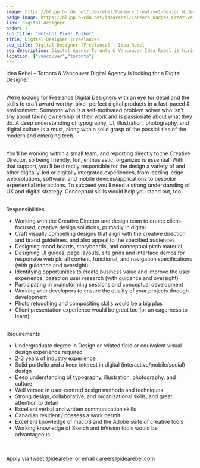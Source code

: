 ```yaml
---
image: https://blupp.b-cdn.net/idearebel/Careers_Creative1-Design_Widescreen_preview.jpg?quality=80&width=800
badge image: https://blupp.b-cdn.net/idearebel/Careers_Badges_Creative-Crew.png?quality=80&width=800
link: digital-designer
order: 7
sub_title: "Hotshot Pixel Pusher"
title: Digital Designer (Freelance)
seo_title: Digital Designer (Freelance) | Idea Rebel
seo_description: Digital Agency Toronto & Vancouver Idea Rebel is hiring a digital designer. Join one of Canada's premier Digital Agencies.
location: ["vancouver","toronto"]
---
```

Idea Rebel – Toronto & Vancouver Digital Agency is looking for a Digital Designer.

\
We’re looking for Freelance Digital Designers with an eye for detail and the skills to craft award worthy, pixel-perfect digital products in a fast-paced & environment. Someone who is a self-motivated problem solver who isn’t shy about taking ownership of their work and is passionate about what they do. A deep understanding of typography, UI, illustration, photography, and digital culture is a must, along with a solid grasp of the possibilities of the modern and emerging tech.

\
You’ll be working within a small team, and reporting directly to the Creative Director, so being friendly, fun, enthusiastic, organized is essential. With that support, you’ll be directly responsible for the design a variety of and other digitally-led or digitally integrated experiences, from leading-edge web solutions, software, and mobile devices/applications to bespoke experiential interactions. To succeed you’ll need a strong understanding of UX and digital strategy. Conceptual skills would help you stand out, too.

\
Responsibilities

- Working with the Creative Director and design team to create client-focused, creative design solutions, primarily in digital
- Craft visually compelling designs that align with the creative direction and brand guidelines, and also appeal to the specified audiences
- Designing mood boards, storyboards, and conceptual pitch material
- Designing UI guides, page layouts, site grids and interface demos for responsive web plu all content, functional, and navigation specifications (with guidance and oversight)
- Identifying opportunities to create business value and improve the user experience, based on user research (with guidance and oversight)
- Participating in brainstorming sessions and conceptual development
- Working with developers to ensure the quality of your projects through development
- Photo retouching and compositing skills would be a big plus
- Client presentation experience would be great too (or an eagerness to learn)

\
Requirements

- Undergraduate degree in Design or related field or equivalent visual design experience required
- 2-3 years of industry experience
- Solid portfolio and a keen interest in digital (interactive/mobile/social) design
- Deep understanding of typography, illustration, photography, and culture
- Well versed in user-centred design methods and techniques
- Strong design, collaborative, and organizational skills, and great attention to detail
- Excellent verbal and written communication skills
- Canadian resident / possess a work permit
- Excellent knowledge of macOS and the Adobe suite of creative tools
- Working knowledge of Sketch and InVision tools would be advantageous

\
\
Apply via tweet [@idearebel](https://x.com/idearebel) or email [careers@idearebel.com](mailto:careers@idearebel.com)
